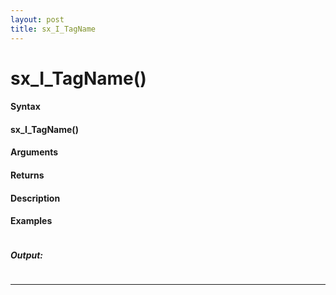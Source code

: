 ```yaml
---
layout: post
title: sx_I_TagName
---
```


# sx_I_TagName()


#### Syntax

#### sx_I_TagName()

#### Arguments

#### Returns

#### Description

#### Examples

```

```

##### Output:

```

```

---